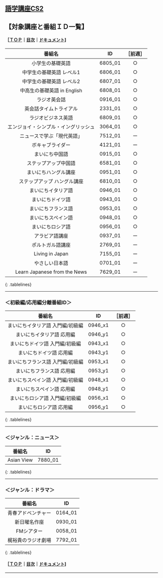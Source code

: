 ## [語学講座CS2](https://csreviser.github.io/CaptureStream2/)  
## 【対象講座と番組ＩＤ一覧】　　　    
#### ［[ＴＯＰ](./)**｜**[目次](./#目次)**｜**[ドキュメント](./#ドキュメント-1)]
<style>
.tablelines table, .tablelines td, .tablelines th {
        border: 1px solid black;
        }
</style>

|番組名|ID|［前週］|
|:-------------:|:-------------:|:-------------:|
| 小学生の基礎英語|6805_01|○|
| 中学生の基礎英語 レベル1|6806_01|○|
| 中学生の基礎英語 レベル2 | 6807_01 |○|
| 中高生の基礎英語 in English |6808_01 |○| 
| ラジオ英会話 |	0916_01 |○|
| 英会話タイムトライアル |	2331_01 |○|
| ラジオビジネス英語 |	6809_01 |○|
| エンジョイ・シンプル・イングリッシュ |3064_01 |○|
| ニュースで学ぶ「現代英語」| 7512_01 |ー|
| ボキャブライダー |4121_01 |ー|
| まいにち中国語 |0915_01 |○|
| ステップアップ中国語 | 6581_01 |○|
| まいにちハングル講座 |0951_01 |○|
| ステップアップ ハングル講座 | 6810_01 |○|
| まいにちイタリア語 | 0946_01 |○|
| まいにちドイツ語 |0943_01 |○|
| まいにちフランス語 |0953_01 |○|
| まいにちスペイン語 |0948_01 |○|
| まいにちロシア語 | 0956_01 |○|
| アラビア語講座 |0937_01 |ー|
| ポルトガル語講座|2769_01 |ー|
| Living in Japan | 7155_01 |ー|
| やさしい日本語  | 0701_01 |ー|
| Learn Japanese from the News  | 7629_01 |ー|
{: .tablelines}

***

### ＜初級編/応用編分離番組ID＞
<style>
.tablelines table, .tablelines td, .tablelines th {
        border: 1px solid black;
        }
</style>

|番組名|ID|［前週］|
|:-------------:|:-------------:|:-------------:|
| まいにちイタリア語 入門編/初級編 | 0946_x1 |○|
| まいにちイタリア語 応用編 | 0946_y1 |○|
| まいにちドイツ語 入門編/初級編 |0943_x1 |○|
| まいにちドイツ語 応用編 |0943_y1 |○|
| まいにちフランス語 入門編/初級編 |0953_x1 |○|
| まいにちフランス語 応用編 |0953_y1 |○|
| まいにちスペイン語 入門編/初級編 |0948_x1 |○|
| まいにちスペイン語 応用編 |0948_y1 |○|
| まいにちロシア語 入門編/初級編 | 0956_x1 |○|
| まいにちロシア語 応用編 | 0956_y1 |○|
{: .tablelines}

***

### ＜ジャンル：ニュース＞
<style>
.tablelines table, .tablelines td, .tablelines th {
        border: 1px solid black;
        }
</style>
| 番組名  |	ID |
|:-------------:|:-------------:|
|Asian View | 7880_01 |
{: .tablelines}

***

### ＜ジャンル：ドラマ＞
<style>
.tablelines table, .tablelines td, .tablelines th {
        border: 1px solid black;
        }
</style>
| 番組名  |	ID |
|:-------------:|:-------------:|
|青春アドベンチャー | 0164_01 |
|新日曜名作座 | 0930_01 |
|FMシアター | 0058_01 |
|梶裕貴のラジオ劇場 | 7792_01 |
{: .tablelines}


#### ［[ＴＯＰ](./)**｜**[目次](./#目次)**｜**[ドキュメント](./#ドキュメント-1)]

*** 
 <link rel="shortcut icon" type="image/x-icon" href="https://avatars.githubusercontent.com/u/46049273?v=4">
 <meta name="twitter:image:src" content="https://avatars.githubusercontent.com/u/46049273?v=4">
